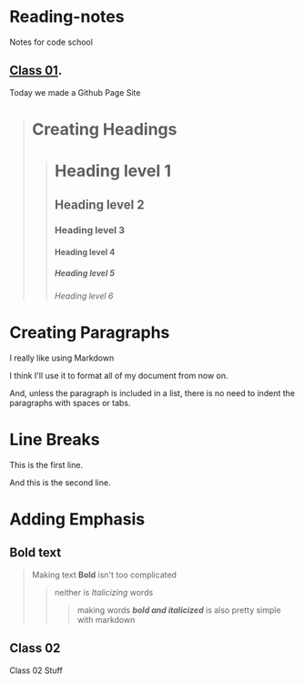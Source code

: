 # Reading-notes
Notes for code school

## [Class 01](/Reading-Notes/Class01).

Today we made a Github Page Site

> # Creating Headings
>> # Heading level 1
>> ## Heading level 2	
>> ### Heading level 3	
>> #### Heading level 4	
>> ##### Heading level 5	
>> ###### Heading level 6	

# Creating Paragraphs
I really like using Markdown

I think I'll use it to format all of my document from now on.

And, unless the paragraph is included in a list, there is no need to indent the paragraphs with spaces or tabs.

# Line Breaks
This is the first line.

And this is the second line.

# Adding Emphasis
## Bold text
> Making text **Bold** isn't too complicated
>> neither is *Italicizing* words
>>> making words ***bold and italicized*** is also pretty simple with markdown













## Class 02

Class 02 Stuff
